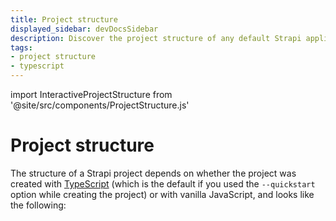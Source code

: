 ```yaml
---
title: Project structure
displayed_sidebar: devDocsSidebar
description: Discover the project structure of any default Strapi application.
tags:
- project structure
- typescript
---
```


import InteractiveProjectStructure from '@site/src/components/ProjectStructure.js'

# Project structure


<!-- :::note
If the Strapi project was created with the [starter CLI](https://strapi.io/blog/announcing-the-strapi-starter-cli), its structure includes both a `frontend` and `backend` folder, where the `backend` folder has the default structure.

<details>
<summary> Structure of a project created with the starter CLI</summary>

```sh
my-project
├─── frontend # starter folder
├─── backend  # template folder, has the default structure of a project
└─── node_modules
```

</details>

::: -->

The structure of a Strapi project depends on whether the project was created with [TypeScript](/dev-docs/typescript) (which is the default if you used the `--quickstart` option while creating the project) or with vanilla JavaScript, and looks like the following:

<InteractiveProjectStructure />
